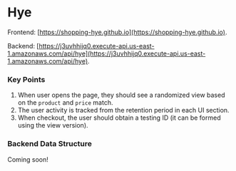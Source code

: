 # Hye
Frontend: [https://shopping-hye.github.io](https://shopping-hye.github.io).

Backend: [https://j3uvhhijq0.execute-api.us-east-1.amazonaws.com/api/hye](https://j3uvhhijq0.execute-api.us-east-1.amazonaws.com/api/hye).

### Key Points
1. When user opens the page, they should see a randomized view based on the `product` and `price` match.
2. The user activity is tracked from the retention period in each UI section.
3. When checkout, the user should obtain a testing ID (it can be formed using the view version).

### Backend Data Structure
Coming soon!